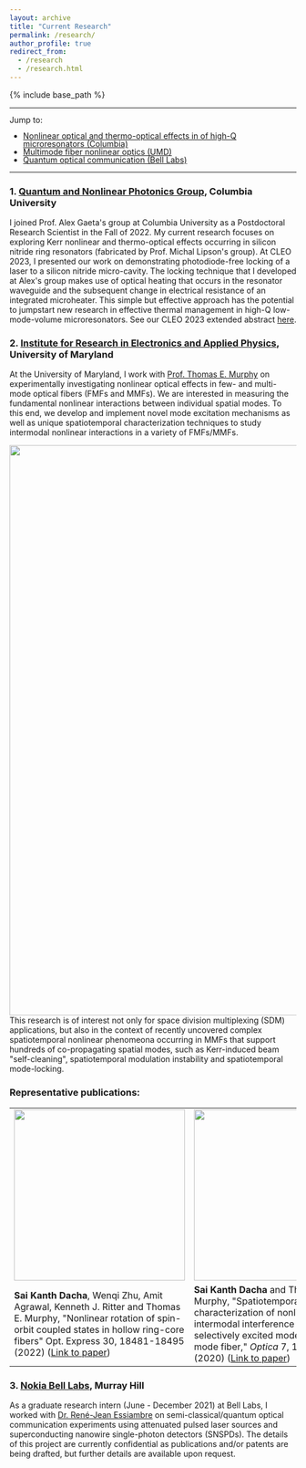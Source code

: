 ```yaml
---
layout: archive
title: "Current Research"
permalink: /research/
author_profile: true
redirect_from:
  - /research
  - /research.html
---
```


{% include base_path %}

---

<div class="adjust-line-height">
Jump to:
<ul>
  <li><a href="#columbia">Nonlinear optical and thermo-optical effects in of high-Q microresonators (Columbia)</a></li>
  <li><a href="#umd">Multimode fiber nonlinear optics (UMD)</a></li>
  <li><a href="#belllabs">Quantum optical communication (Bell Labs)</a></li>
</ul>
</div>

---
### <a id="umd"></a> 1. [Quantum and Nonlinear Photonics Group](https://gaeta.apam.columbia.edu), Columbia University

I joined Prof. Alex Gaeta's group at Columbia University as a Postdoctoral Research Scientist in the Fall of 2022. My current research focuses on exploring Kerr nonlinear and thermo-optical effects occurring in silicon nitride ring resonators (fabricated by Prof. Michal Lipson's group). At CLEO 2023, I presented our work on demonstrating photodiode-free locking of a laser to a silicon nitride micro-cavity. The locking technique that I developed at Alex's group makes use of optical heating that occurs in the resonator waveguide and the subsequent change in electrical resistance of an integrated microheater. This simple but effective approach has the potential to jumpstart new research in effective thermal management in high-Q low-mode-volume microresonators. See our CLEO 2023 extended abstract [here](https://opg.optica.org/abstract.cfm?uri=CLEO_SI-2023-SW4L.4).



### <a id="umd"></a> 2. [Institute for Research in Electronics and Applied Physics](https://ireap.umd.edu), University of Maryland

At the University of Maryland, I work with [Prof. Thomas E. Murphy](https://ece.umd.edu/clark/faculty/443/Thomas-E-Murphy) on experimentally investigating nonlinear optical effects in few- and multi-mode optical fibers (FMFs and MMFs). We are interested in measuring the fundamental nonlinear interactions between individual spatial modes. To this end, we develop and implement novel mode excitation mechanisms as well as unique spatiotemporal characterization techniques to study intermodal nonlinear interactions in a variety of FMFs/MMFs.

<style> 

.adjust-line-height {
  line-height: 1em;
}

.image1 { 
width: 1000px; 
float: left; 
display: block;
margin-left: auto;
margin-right: auto;
}
.image2 { 
width: 300px; 
float: left; 
display: block;
margin-left: auto;
margin-right: auto;
}
table, tr, td{
 border:none;
}
</style>

<img src="https://skdacha.com/files/research/summary-03.png" class="image1"/>

<br>

<br>

<br>

This research is of interest not only for space division multiplexing (SDM) applications, but also in the context of recently uncovered complex spatiotemporal nonlinear phenomeona occurring in MMFs that support hundreds of co-propagating spatial modes, such as Kerr-induced beam "self-cleaning", spatiotemporal modulation instability and spatiotemporal mode-locking.

### Representative publications:

<table>
  <tr>
    <td align="center"><img src="https://skdacha.com/files/research/rcf_nonlinear_rotation_2022/exp_meas_optexp2022.gif" class="image2"/> </td>
    <td align="center"><img src="https://skdacha.com/files/research/fmf_nonlinear_spattemp_2020/exp_meas_optica2020.gif" class="image2"/> </td>
  </tr>
  <tr>
    <td><b>Sai Kanth Dacha</b>, Wenqi Zhu, Amit Agrawal, Kenneth J. Ritter and Thomas E. Murphy, "Nonlinear rotation of spin-orbit coupled states in hollow ring-core fibers" Opt. Express 30, 18481-18495 (2022) (<a href="https://doi.org/10.1364/OE.453944">Link to paper</a>)</td>
    <td><b>Sai Kanth Dacha</b> and Thomas E. Murphy, "Spatiotemporal characterization of nonlinear intermodal interference between selectively excited modes of a few-mode fiber," <i>Optica</i> 7, 1796-1803 (2020) (<a href="https://doi.org/10.1364/OPTICA.409060">Link to paper</a>)</td>
  </tr>
</table>

### <a id="belllabs"></a> 3. [Nokia Bell Labs](https://www.bell-labs.com/), Murray Hill

As a graduate research intern (June - December 2021) at Bell Labs, I worked with [Dr. René-Jean Essiambre](http://www.bell-labs.com/about/researcher-profiles/reneessiambre/#gref) on semi-classical/quantum optical communication experiments using attenuated pulsed laser sources and superconducting nanowire single-photon detectors (SNSPDs). The details of this project are currently confidential as publications and/or patents are being drafted, but further details are available upon request.